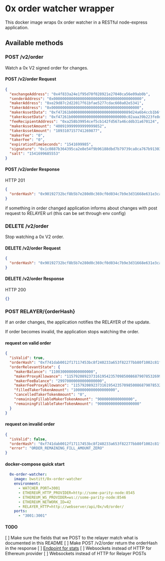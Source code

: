 # 0x order watcher wrapper

This docker image wraps 0x order watcher in a RESTful node-express application.

## Available methods

### POST /v2/order

Watch a 0x V2 signed order for changes.

#### POST /v2/order Request

```json
{
  "exchangeAddress": "0x4f833a24e1f95d70f028921e27040ca56e09ab0b",
  "senderAddress": "0x0000000000000000000000000000000000000000",
  "makerAddress": "0xe29d87c2d22017f61bfae5277cdac660a02e5341",
  "takerAddress": "0x0000000000000000000000000000000000000000",
  "makerAssetData": "0xf47261b000000000000000000000000089d24a6b4ccb1b6faa2625fe562bdd9a23260359",
  "takerAssetData": "0xf47261b0000000000000000000000000c02aaa39b223fe8d0a0e5c4f27ead9083c756cc2",
  "feeRecipientAddress": "0xa258b39954cef5cb142fd567a46cddb31a670124",
  "makerAssetAmount": "400919999999999999852",
  "takerAssetAmount": "1893107157741269877",
  "makerFee": "0",
  "takerFee": "0",
  "expirationTimeSeconds": "1541699985",
  "signature": "0x1c0887b364395ca2e8e54f9b96188dbd7b79739ca8ca767b91303826d72d3d5b205187b7ac50117eb9bf9ad7e1ab2be3fa59bab3daa9b79ec9ca26e2508e78ffeb03",
  "salt": "1541699685553"
}
```

#### POST /v2/order Response

HTTP 201

```json
{
  "orderHash": "0x90192732bcf8b5b7e280d0c369cf0d034c7b9e3d31668e631e3ca344070680ef"
}
```

if something in order changed application informs about changes with post request to RELAYER url (this can be set through env config)

### DELETE /v2/order

Stop watching a 0x V2 order.

#### DELETE /v2/order Request

```json
{
  "orderHash": "0x90192732bcf8b5b7e280d0c369cf0d034c7b9e3d31668e631e3ca344070680ef"
}
```

#### DELETE /v2/order Response

HTTP 200

```json
{}
```

### POST RELAYER/{orderHash}

If an order changes, the application notifies the RELAYER of the update.

If order becomes invalid, the application stops watching the order.

#### request on valid order

```json
{
  "isValid": true,
  "orderHash": "0xf741dab0012f17117453bc8f240233a653f82277bb80f1002c81f430ec7e8fa2",
  "orderRelevantState": {
    "makerBalance": "1100300000000000000",
    "makerProxyAllowance": "115792089237316195423570985008687907853269984665640564039457584007913129639935",
    "makerFeeBalance": "29970000000000000000",
    "makerFeeProxyAllowance": "115792089237316195423570985008687907853269984665640564039457584007913129639935",
    "filledTakerTokenAmount": "1000000000000000000",
    "cancelledTakerTokenAmount": "0",
    "remainingFillableMakerTokenAmount": "9000000000000000",
    "remainingFillableTakerTokenAmount": "9000000000000000000"
  }
}
```

#### request on invalid order

```json
{
  "isValid": false,
  "orderHash": "0xf741dab0012f17117453bc8f240233a653f82277bb80f1002c81f430ec7e8fa2",
  "error": "ORDER_REMAINING_FILL_AMOUNT_ZERO"
}
```

#### docker-compose quick start

```yaml
  0x-order-watcher:
    image: bwstitt/0x-order-watcher
    environment:
      - WATCHER_PORT=3001
      - ETHEREUM_HTTP_PROVIDER=http://some-parity-node:8545
      - ETHEREUM_WS_PROVIDER=ws://some-parity-node:8546
      - ETHEREUM_NETWORK_ID=42
      - RELAYER_HTTP=http://webserver/api/0x/v0/order/
    ports:
      - "3001:3001"
```

#### TODO

[ ] Make sure the fields that we POST to the relayer match what is documented in this README
[ ] Make POST /v2/order return the orderHash in the response
[ ] [Endpoint for stats](https://github.com/0xProject/0x-monorepo/pull/1118)
[ ] Websockets instead of HTTP for Ethereum provider
[ ] Websockets instead of HTTP for Relayer POSTs

